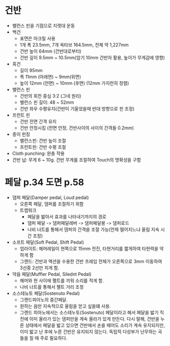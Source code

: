 # 건반
  - 밸런스 핀을 기점으로 지렛대 운동
  - 백건
    - 표면은 아크릴 사용
    - 1개 폭 23.5mm, 7개 옥타브 164.5mm, 전체 약 1,227mm
    - 건반 높이 64mm (건반대로부터)
    - 건반 깊이 9.5mm ~ 10.5mm(암기 10mm 건반자 활용, 높이가 무게감에 영향)
  - 흑건
    - 길이 95mm
    - 폭 11mm (아래면) ~ 9mm(위면)
    - 높이 12mm (전면) ~ 10mm (후면) (12mm 가지런히 정렬)
  - 밸런스 핀 
    - 건반의 회전 중심 3:2 (그네 원리)
    - 밸런스 핀 길이: 48 ~ 52mm
    - 건반 좌우 수평유지(건반이 기울었을때 반대 방향으로 핀 조정)
  - 프런트 핀
    - 건반 전면 간격 유지
    - 건반 안정시킴 (전면 안정, 건반사이의 사이의 간격들 0.2mm)
  - 종이 펀칭
    - 밸런스핀: 건반 높이 조절
    - 프런트핀: 건반 수평 조절
  - Cloth punching: 완충 작용
  - 건반 납: 무게 6 ~ 10g. 건반 무게를 조절하여 Touch의 명확성을 구함

# 페달 p.34 도면 p.58
  - 댐퍼 페달(Damper pedal, Loud pedal) 
    - 오른쪽 페달, 댐퍼를 조절하기 위함
    - 트랩워크
      - 페달을 밟아서 효과를 나타내기까지의 경로
      - 댐퍼 페달 -> 댐퍼페달레버 -> 댐퍼페달봉 -> 댐퍼로드
      - 나비 너트를 통해서 댐퍼의 간격을 조절 가능(언제 떨어지느냐 울림 지속 시간 조정)
  - 소프트 페달(Soft Pedal, Shift Pedal)
    - 업라이트: 해머레일이 현쪽으로 15mm 전진, 타현거리를 짧게하여 타현력을 약하게 함
    - 그랜드: 건반과 액션을 수용한 건반 프레임 전체가 오른쪽으로 3mm 이동하여 3선중 2선만 치게 함.
  - 약음 페달(Muffler Pedal, Silednt Pedal)
    - 해머와 현 사이에 펠트를 끼워 소리를 적게 함.
    - 나비 너트를 통해서 펠트 거리 조정
  - 소스테뉴토 페달(Sostenuto Pedal)
    - 그랜드피아노의 중간페달.
    - 원하는 음만 지속적으로 울림을 얻고 싶을떄 사용.
    - 그랜드 피아노에서는 소스테누토(Sostenuto) 페달이라고 해서 페달을 밟기 직전에 이미 올라가 있는 댐퍼만을 계속 올라가 있게 만든다. 다시 말해, 건반을 누른 상태에서 페달을 밟고 있으면 건반에서 손을 떼어도 소리가 계속 유지되지만, 이미 밟고 난 후에 누른 건반은 유지되지 않는다. 독립적 다성부가 난무하는 곡들을 칠 때 주로 필요하다.